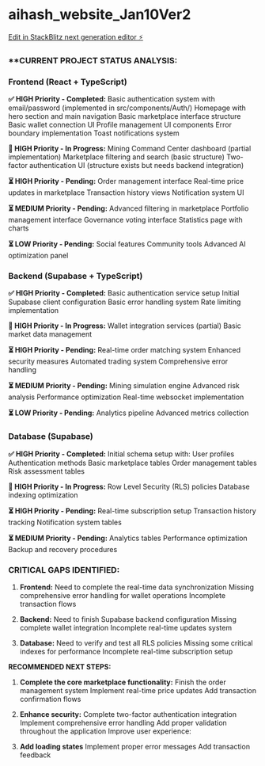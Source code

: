 # aihash_website_Jan10Ver2

[Edit in StackBlitz next generation editor ⚡️](https://stackblitz.com/~/github.com/barkalona/aihash_website_Jan10Ver2)

### **CURRENT PROJECT STATUS ANALYSIS:


### **Frontend (React + TypeScript)**

**✅ HIGH Priority - Completed:**
Basic authentication system with email/password (implemented in src/components/Auth/)
Homepage with hero section and main navigation
Basic marketplace interface structure
Basic wallet connection UI
Profile management UI components
Error boundary implementation
Toast notifications system

**🔄 HIGH Priority - In Progress:**
Mining Command Center dashboard (partial implementation)
Marketplace filtering and search (basic structure)
Two-factor authentication UI (structure exists but needs backend integration)

**⏳ HIGH Priority - Pending:**
Order management interface
Real-time price updates in marketplace
Transaction history views
Notification system UI

**⏳ MEDIUM Priority - Pending:**
Advanced filtering in marketplace
Portfolio management interface
Governance voting interface
Statistics page with charts

**⏳ LOW Priority - Pending:**
Social features
Community tools
Advanced AI optimization panel


### **Backend (Supabase + TypeScript)**

**✅ HIGH Priority - Completed:**
Basic authentication service setup
Initial Supabase client configuration
Basic error handling system
Rate limiting implementation

**🔄 HIGH Priority - In Progress:**
Wallet integration services (partial)
Basic market data management

**⏳ HIGH Priority - Pending:**
Real-time order matching system
Enhanced security measures
Automated trading system
Comprehensive error handling

**⏳ MEDIUM Priority - Pending:**
Mining simulation engine
Advanced risk analysis
Performance optimization
Real-time websocket implementation

**⏳ LOW Priority - Pending:**
Analytics pipeline
Advanced metrics collection


 ### **Database (Supabase)**

**✅ HIGH Priority - Completed:**
Initial schema setup with:
User profiles
Authentication methods
Basic marketplace tables
Order management tables
Risk assessment tables

**🔄 HIGH Priority - In Progress:**
Row Level Security (RLS) policies
Database indexing optimization

**⏳ HIGH Priority - Pending:**
Real-time subscription setup
Transaction history tracking
Notification system tables

**⏳ MEDIUM Priority - Pending:**
Analytics tables
Performance optimization
Backup and recovery procedures


### **CRITICAL GAPS IDENTIFIED:**

1. **Frontend:**
Need to complete the real-time data synchronization
Missing comprehensive error handling for wallet operations
Incomplete transaction flows

2. **Backend:**
Need to finish Supabase backend configuration
Missing complete wallet integration
Incomplete real-time updates system

3. **Database:**
Need to verify and test all RLS policies
Missing some critical indexes for performance
Incomplete real-time subscription setup

**RECOMMENDED NEXT STEPS:**

1. **Complete the core marketplace functionality:**
Finish the order management system
Implement real-time price updates
Add transaction confirmation flows

2. **Enhance security:**
Complete two-factor authentication integration
Implement comprehensive error handling
Add proper validation throughout the application
Improve user experience:

3. **Add loading states**
Implement proper error messages
Add transaction feedback